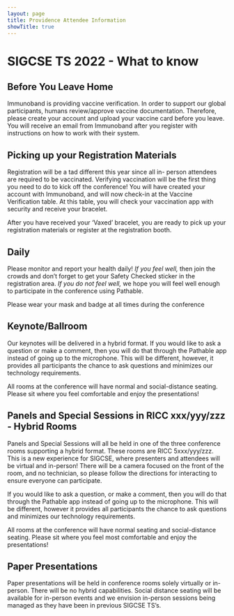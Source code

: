 ```yaml
---
layout: page
title: Providence Attendee Information
showTitle: true
---
```


# SIGCSE TS 2022 - What to know


## Before You Leave Home
Immunoband is providing vaccine verification.  In order to support our global participants, humans review/approve vaccine documentation.  Therefore, please create your account and upload your vaccine card before you leave.  You will receive an email from Immunoband after you register with instructions on how to work with their system. 


## Picking up your Registration Materials

Registration will be a tad different this year since all in- person attendees are required to be vaccinated.  Verifying vaccination will be the first thing you need to do to kick off the conference!  You will have created your account with Immunoband, and will now check-in at the Vaccine Verification table.  At this table, you will check your vaccination app with security and receive your bracelet. 

After you have received your ‘Vaxed’ bracelet, you are ready to pick up your registration materials or register at the registration booth. 

## Daily

Please monitor and report your health daily!  *If you feel well,*  then join the crowds and don’t forget to get your Safety Checked sticker in the registration area. *If you do not feel well,* we hope you will feel well enough to participate in the conference using Pathable. 

Please wear your mask and badge at all times during the conference

## Keynote/Ballroom 
Our keynotes will be delivered in a hybrid format. If you would like to ask a question or make a comment, then you will do that through the Pathable app instead of going up to the microphone.   This will be different, however, it provides all participants the chance to ask questions and minimizes our technology requirements.

All rooms at the conference will have normal and social-distance seating.  Please sit where you feel comfortable and enjoy the presentations!  

## Panels and Special Sessions in RICC xxx/yyy/zzz  - Hybrid Rooms

Panels and Special Sessions will all be held in one of the three conference rooms supporting a hybrid format.  These rooms are RICC 5xxx/yyy/zzz.  This is a new experience for SIGCSE, where presenters and attendees will be virtual and in-person!  There will be a camera focused on the front of the room, and no technician, so please follow the directions for interacting to ensure everyone can participate.  

If you would like to ask a question, or make a comment, then you will do that through the Pathable app instead of going up to the microphone. This will be different, however it provides all participants the chance to ask questions and minimizes our technology requirements. 

All rooms at the conference will have normal seating and social-distance seating.  Please sit where you feel most comfortable and enjoy the presentations!

## Paper Presentations

Paper presentations will be held in conference rooms solely virtually or in-person. There will be no hybrid capabilities.  Social distance seating will be available for in-person events and we envision in-person sessions being managed as they have been in previous SIGCSE TS’s. 

